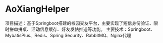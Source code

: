 # AoXiangHelper
项目描述：基于Springboot搭建的校园交友平台，主要实现了短信身份验证、限时拼单拼桌、活动信息缓存、好友发帖推送等功能。 主要技术：Springboot、MybatisPlus、Redis、Spring Security、RabbitMQ、Nginx代理
